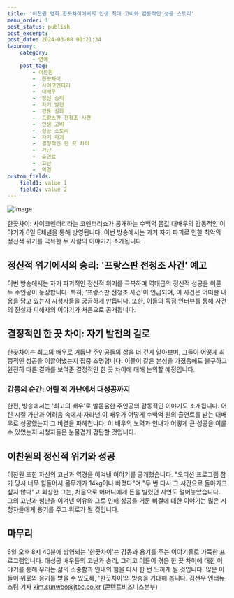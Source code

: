 ```yaml
---
title: '이찬원 영화 한끗차이에서의 인생 최대 고비와 감동적인 성공 스토리'
menu_order: 1
post_status: publish
post_excerpt: 
post_date: 2024-03-08 00:21:34
taxonomy:
    category:
        - 연예
    post_tag:
        - 이찬원
        -  한끗차이
        -  사이코멘터리
        -  대배우
        -  정신 승리
        -  자기 발전
        -  감동 실화
        -  프랑스판 전청조 사건
        -  인생 고비
        -  성공 스토리
        -  자기 파괴
        -  결정적인 한 끗 차이
        -  가난
        -  출연료
        -  고난
        -  역경
custom_fields:
    field1: value 1
    field2: value 2
---
```


![Image](https://ssl.pstatic.net/mimgnews/image/437/2024/03/06/0000382652_001_20240306190801499.jpg?type=w540)

한끗차이: 사이코멘터리라는 코멘터리쇼가 공개하는 수백억 몸값 대배우의 감동적인 이야기가 6일 E채널을 통해 방영됩니다. 이번 방송에서는 과거 자기 파괴로 인한 최악의 정신적 위기를 극복한 두 사람의 이야기가 소개됩니다. 
## 정신적 위기에서의 승리: '프랑스판 전청조 사건' 예고
이번 방송에서는 자기 파괴적인 정신적 위기를 극복하며 역대급의 정신적 성공을 이룬 두 주인공이 등장합니다. 특히, '프랑스판 전청조 사건'이 언급되며, 이 사건은 어떠한 내용을 담고 있는지 시청자들을 궁금하게 만듭니다. 또한, 이들의 독점 인터뷰를 통해 사건의 진실과 피해자의 이야기가 처음으로 공개됩니다.
## 결정적인 한 끗 차이: 자기 발전의 길로
한끗차이는 최고의 배우로 거듭난 주인공들의 삶을 더 깊게 알아보며, 그들이 어떻게 최종적인 성공을 이끌어냈는지 집중 조명합니다. 이들이 같은 본성을 가졌음에도 불구하고 완전히 다른 결과를 보여준 결정적인 한 끗 차이에 대해 논의할 예정입니다.
### 감동의 순간: 어릴 적 가난에서 대성공까지
한편, 방송에서는 '최고의 배우'로 발돋움한 주인공의 감동적인 이야기도 소개됩니다. 어린 시절 가난과 어려움 속에서 자라낸 이 배우가 어떻게 수백억 원의 출연료를 받는 대배우로 성공했는지 그 비결을 파헤칩니다. 이 배우의 노력과 인내가 어떻게 큰 성공을 이룰 수 있었는지 시청자들은 눈물겹게 감탄할 것입니다.
## 이찬원의 정신적 위기와 성공
이찬원 또한 자신의 고난과 역경을 이겨낸 이야기를 공개했습니다. 
"오디션 프로그램 참가 당시 너무 힘들어서 몸무게가 14kg이나 빠졌다"며 "두 번 다시 그 시간으로 돌아가고 싶지 않다"고 회상한 그는, 처음으로 어머니에게 돈을 빌렸던 사연도 털어놓았습니다. 그의 고난과 험난을 이겨낸 이유와 그로 인해 성공을 거둔 비결에 대한 이야기는 많은 시청자들에게 용기를 주고 위로가 될 것입니다.
## 마무리
6일 오후 8시 40분에 방영되는 '한끗차이'는 감동과 용기를 주는 이야기들로 가득한 프로그램입니다. 대성공 배우들의 고난과 승리, 그리고 이들이 겪은 한 끗 차이에 대한 이야기를 통해 우리는 삶의 소중함과 인내의 힘을 다시 한 번 느끼게 될 것입니다. 많은 이들이 위로와 용기를 받을 수 있도록, '한끗차이'의 방송을 기대해 봅니다.
김선우 엔터뉴스팀 기자 kim.sunwoo@jtbc.co.kr (콘텐트비즈니스본부)
